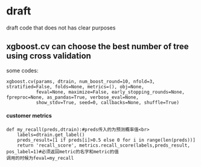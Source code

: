 # draft
draft code that does not has clear purposes

## xgboost.cv can choose the best number of tree using cross validation
some codes:
```
xgboost.cv(params, dtrain, num_boost_round=10, nfold=3, stratified=False, folds=None, metrics=(), obj=None,
           feval=None, maximize=False, early_stopping_rounds=None, fpreproc=None, as_pandas=True, verbose_eval=None,
           show_stdv=True, seed=0, callbacks=None, shuffle=True)
```

#### customer metrics
```
def my_recall(preds,dtrain):#preds传入的为预测概率值<br>
    labels=dtrain.get_label()
    preds_result=[1 if preds[i]>0.5 else 0 for i in range(len(preds))]
    return 'recall_score', metrics.recall_score(labels,preds_result, pos_label=1)#必须返回metric的名字和metric的值
调用的时候为feval=my_recall
```
